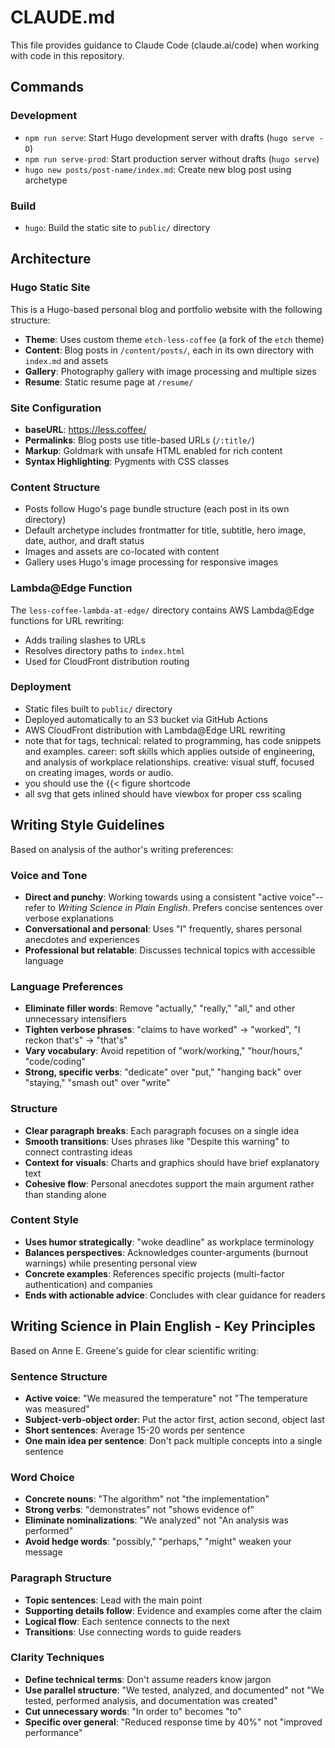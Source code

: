 # CLAUDE.md

This file provides guidance to Claude Code (claude.ai/code) when working with code in this repository.

## Commands

### Development
- `npm run serve`: Start Hugo development server with drafts (`hugo serve -D`)
- `npm run serve-prod`: Start production server without drafts (`hugo serve`)
- `hugo new posts/post-name/index.md`: Create new blog post using archetype

### Build
- `hugo`: Build the static site to `public/` directory

## Architecture

### Hugo Static Site
This is a Hugo-based personal blog and portfolio website with the following structure:

- **Theme**: Uses custom theme `etch-less-coffee` (a fork of the `etch` theme)
- **Content**: Blog posts in `/content/posts/`, each in its own directory with `index.md` and assets
- **Gallery**: Photography gallery with image processing and multiple sizes
- **Resume**: Static resume page at `/resume/`

### Site Configuration
- **baseURL**: https://less.coffee/
- **Permalinks**: Blog posts use title-based URLs (`/:title/`)
- **Markup**: Goldmark with unsafe HTML enabled for rich content
- **Syntax Highlighting**: Pygments with CSS classes

### Content Structure
- Posts follow Hugo's page bundle structure (each post in its own directory)
- Default archetype includes frontmatter for title, subtitle, hero image, date, author, and draft status
- Images and assets are co-located with content
- Gallery uses Hugo's image processing for responsive images

### Lambda@Edge Function
The `less-coffee-lambda-at-edge/` directory contains AWS Lambda@Edge functions for URL rewriting:
- Adds trailing slashes to URLs
- Resolves directory paths to `index.html`
- Used for CloudFront distribution routing

### Deployment
- Static files built to `public/` directory
- Deployed automatically to an S3 bucket via GitHub Actions
- AWS CloudFront distribution with Lambda@Edge URL rewriting
- note that for tags, technical: related to programming, has code snippets and examples. career: soft skills which applies outside of engineering, and analysis of workplace relationships. creative: visual stuff, focused on creating images, words or audio.
- you should use the {{< figure shortcode
- all svg that gets inlined should have viewbox for proper css scaling

## Writing Style Guidelines

Based on analysis of the author's writing preferences:

### Voice and Tone
- **Direct and punchy**: Working towards using a consistent "active voice"--refer to _Writing Science in Plain English_. Prefers concise sentences over verbose explanations
- **Conversational and personal**: Uses "I" frequently, shares personal anecdotes and experiences
- **Professional but relatable**: Discusses technical topics with accessible language

### Language Preferences
- **Eliminate filler words**: Remove "actually," "really," "all," and other unnecessary intensifiers
- **Tighten verbose phrases**: "claims to have worked" → "worked", "I reckon that's" → "that's"
- **Vary vocabulary**: Avoid repetition of "work/working," "hour/hours," "code/coding"
- **Strong, specific verbs**: "dedicate" over "put," "hanging back" over "staying," "smash out" over "write"

### Structure
- **Clear paragraph breaks**: Each paragraph focuses on a single idea
- **Smooth transitions**: Uses phrases like "Despite this warning" to connect contrasting ideas
- **Context for visuals**: Charts and graphics should have brief explanatory text
- **Cohesive flow**: Personal anecdotes support the main argument rather than standing alone

### Content Style
- **Uses humor strategically**: "woke deadline" as workplace terminology
- **Balances perspectives**: Acknowledges counter-arguments (burnout warnings) while presenting personal view
- **Concrete examples**: References specific projects (multi-factor authentication) and companies
- **Ends with actionable advice**: Concludes with clear guidance for readers

## Writing Science in Plain English - Key Principles

Based on Anne E. Greene's guide for clear scientific writing:

### Sentence Structure
- **Active voice**: "We measured the temperature" not "The temperature was measured"
- **Subject-verb-object order**: Put the actor first, action second, object last
- **Short sentences**: Average 15-20 words per sentence
- **One main idea per sentence**: Don't pack multiple concepts into a single sentence

### Word Choice
- **Concrete nouns**: "The algorithm" not "the implementation"
- **Strong verbs**: "demonstrates" not "shows evidence of"
- **Eliminate nominalizations**: "We analyzed" not "An analysis was performed"
- **Avoid hedge words**: "possibly," "perhaps," "might" weaken your message

### Paragraph Structure
- **Topic sentences**: Lead with the main point
- **Supporting details follow**: Evidence and examples come after the claim
- **Logical flow**: Each sentence connects to the next
- **Transitions**: Use connecting words to guide readers

### Clarity Techniques
- **Define technical terms**: Don't assume readers know jargon
- **Use parallel structure**: "We tested, analyzed, and documented" not "We tested, performed analysis, and documentation was created"
- **Cut unnecessary words**: "In order to" becomes "to"
- **Specific over general**: "Reduced response time by 40%" not "improved performance"
